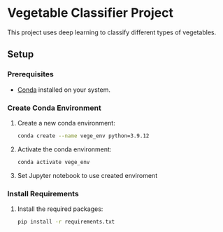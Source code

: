 # Vegetable Classifier Project

This project uses deep learning to classify different types of vegetables. 

## Setup

### Prerequisites

- [Conda](https://docs.conda.io/projects/conda/en/latest/user-guide/install/index.html) installed on your system.

### Create Conda Environment


1. Create a new conda environment:
    ```bash
    conda create --name vege_env python=3.9.12
    ```

2. Activate the conda environment:
    ```bash
    conda activate vege_env
    ```
3. Set Jupyter notebook to use created enviroment
 
### Install Requirements

1. Install the required packages:
    ```bash
    pip install -r requirements.txt
    ```
